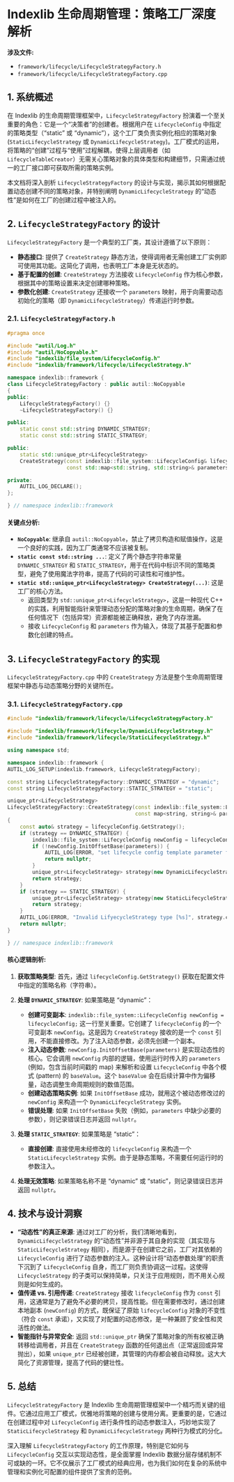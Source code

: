 
# Indexlib 生命周期管理：策略工厂深度解析

**涉及文件:**
* `framework/lifecycle/LifecycleStrategyFactory.h`
* `framework/lifecycle/LifecycleStrategyFactory.cpp`

## 1. 系统概述

在 Indexlib 的生命周期管理框架中，`LifecycleStrategyFactory` 扮演着一个至关重要的角色：它是一个“决策者”的创建者。根据用户在 `LifecycleConfig` 中指定的策略类型（“static” 或 “dynamic”），这个工厂类负责实例化相应的策略对象 (`StaticLifecycleStrategy` 或 `DynamicLifecycleStrategy`)。工厂模式的运用，将策略的“创建”过程与“使用”过程解耦，使得上层调用者（如 `LifecycleTableCreator`）无需关心策略对象的具体类型和构建细节，只需通过统一的工厂接口即可获取所需的策略实例。

本文档将深入剖析 `LifecycleStrategyFactory` 的设计与实现，揭示其如何根据配置动态创建不同的策略对象，并特别阐明 `DynamicLifecycleStrategy` 的“动态性”是如何在工厂的创建过程中被注入的。

## 2. `LifecycleStrategyFactory` 的设计

`LifecycleStrategyFactory` 是一个典型的工厂类，其设计遵循了以下原则：

*   **静态接口**: 提供了 `CreateStrategy` 静态方法，使得调用者无需创建工厂实例即可使用其功能。这简化了调用，也表明工厂本身是无状态的。
*   **基于配置的创建**: `CreateStrategy` 方法接收 `LifecycleConfig` 作为核心参数，根据其中的策略设置来决定创建哪种策略。
*   **参数化创建**: `CreateStrategy` 还接收一个 `parameters` 映射，用于向需要动态初始化的策略（即 `DynamicLifecycleStrategy`）传递运行时参数。

### 2.1. `LifecycleStrategyFactory.h`

```cpp
#pragma once

#include "autil/Log.h"
#include "autil/NoCopyable.h"
#include "indexlib/file_system/LifecycleConfig.h"
#include "indexlib/framework/lifecycle/LifecycleStrategy.h"

namespace indexlib::framework {
class LifecycleStrategyFactory : public autil::NoCopyable
{
public:
    LifecycleStrategyFactory() {}
    ~LifecycleStrategyFactory() {}

public:
    static const std::string DYNAMIC_STRATEGY;
    static const std::string STATIC_STRATEGY;

public:
    static std::unique_ptr<LifecycleStrategy>
    CreateStrategy(const indexlib::file_system::LifecycleConfig& lifecycleConfig,
                   const std::map<std::string, std::string>& parameters);

private:
    AUTIL_LOG_DECLARE();
};

} // namespace indexlib::framework
```

#### 关键点分析:

*   **`NoCopyable`**: 继承自 `autil::NoCopyable`，禁止了拷贝构造和赋值操作，这是一个良好的实践，因为工厂类通常不应该被复制。
*   **`static const std::string ...`**: 定义了两个静态字符串常量 `DYNAMIC_STRATEGY` 和 `STATIC_STRATEGY`，用于在代码中标识不同的策略类型，避免了使用魔法字符串，提高了代码的可读性和可维护性。
*   **`static std::unique_ptr<LifecycleStrategy> CreateStrategy(...)`**: 这是工厂的核心方法。
    *   返回类型为 `std::unique_ptr<LifecycleStrategy>`，这是一种现代 C++ 的实践，利用智能指针来管理动态分配的策略对象的生命周期，确保了在任何情况下（包括异常）资源都能被正确释放，避免了内存泄漏。
    *   接收 `LifecycleConfig` 和 `parameters` 作为输入，体现了其基于配置和参数化创建的特点。

## 3. `LifecycleStrategyFactory` 的实现

`LifecycleStrategyFactory.cpp` 中的 `CreateStrategy` 方法是整个生命周期管理框架中静态与动态策略分野的关键所在。

### 3.1. `LifecycleStrategyFactory.cpp`

```cpp
#include "indexlib/framework/lifecycle/LifecycleStrategyFactory.h"

#include "indexlib/framework/lifecycle/DynamicLifecycleStrategy.h"
#include "indexlib/framework/lifecycle/StaticLifecycleStrategy.h"

using namespace std;

namespace indexlib::framework {
AUTIL_LOG_SETUP(indexlib.framework, LifecycleStrategyFactory);

const string LifecycleStrategyFactory::DYNAMIC_STRATEGY = "dynamic";
const string LifecycleStrategyFactory::STATIC_STRATEGY = "static";

unique_ptr<LifecycleStrategy>
LifecycleStrategyFactory::CreateStrategy(const indexlib::file_system::LifecycleConfig& lifecycleConfig,
                                         const map<string, string>& parameters)
{
    const auto& strategy = lifecycleConfig.GetStrategy();
    if (strategy == DYNAMIC_STRATEGY) {
        indexlib::file_system::LifecycleConfig newConfig = lifecycleConfig;
        if (!newConfig.InitOffsetBase(parameters)) {
            AUTIL_LOG(ERROR, "set lifecycle config template parameter failed");
            return nullptr;
        }
        unique_ptr<LifecycleStrategy> strategy(new DynamicLifecycleStrategy(newConfig));
        return strategy;
    }
    if (strategy == STATIC_STRATEGY) {
        unique_ptr<LifecycleStrategy> strategy(new StaticLifecycleStrategy(lifecycleConfig));
        return strategy;
    }
    AUTIL_LOG(ERROR, "Invalid LifyecycleStrategy type [%s]", strategy.c_str());
    return nullptr;
}

} // namespace indexlib::framework
```

#### 核心逻辑剖析:

1.  **获取策略类型**: 首先，通过 `lifecycleConfig.GetStrategy()` 获取在配置文件中指定的策略名称（字符串）。

2.  **处理 `DYNAMIC_STRATEGY`**: 如果策略是 “dynamic”：
    *   **创建可变副本**: `indexlib::file_system::LifecycleConfig newConfig = lifecycleConfig;` 这一行至关重要。它创建了 `lifecycleConfig` 的一个可变副本 `newConfig`。这是因为 `CreateStrategy` 接收的是一个 `const` 引用，不能直接修改。为了注入动态参数，必须先创建一个副本。
    *   **注入动态参数**: `newConfig.InitOffsetBase(parameters)` 是实现动态性的核心。它会调用 `newConfig` 内部的逻辑，使用运行时传入的 `parameters` (例如，包含当前时间戳的 map) 来解析和设置 `LifecycleConfig` 中各个模式 (pattern) 的 `baseValue`。这个 `baseValue` 会在后续计算中作为偏移量，动态调整生命周期规则的数值范围。
    *   **创建动态策略实例**: 如果 `InitOffsetBase` 成功，就用这个被动态修改过的 `newConfig` 来构造一个 `DynamicLifecycleStrategy` 实例。
    *   **错误处理**: 如果 `InitOffsetBase` 失败（例如，`parameters` 中缺少必要的参数），则记录错误日志并返回 `nullptr`。

3.  **处理 `STATIC_STRATEGY`**: 如果策略是 “static”：
    *   **直接创建**: 直接使用未经修改的 `lifecycleConfig` 来构造一个 `StaticLifecycleStrategy` 实例。由于是静态策略，不需要任何运行时的参数注入。

4.  **处理无效策略**: 如果策略名称不是 “dynamic” 或 “static”，则记录错误日志并返回 `nullptr`。

## 4. 技术与设计洞察

*   **“动态性”的真正来源**: 通过对工厂的分析，我们清晰地看到，`DynamicLifecycleStrategy` 的“动态性”并非源于其自身的实现（其实现与 `StaticLifecycleStrategy` 相同），而是源于在创建它之前，工厂对其依赖的 `LifecycleConfig` 进行了动态参数的注入。这种设计将“动态参数处理”的职责下沉到了 `LifecycleConfig` 自身，而工厂则负责协调这一过程。这使得 `LifecycleStrategy` 的子类可以保持简单，只关注于应用规则，而不用关心规则是如何生成的。
*   **值传递 vs. 引用传递**: `CreateStrategy` 接收 `lifecycleConfig` 作为 `const` 引用，这通常是为了避免不必要的拷贝，提高性能。但在需要修改时，通过创建本地副本 (`newConfig`) 的方式，既保证了原始 `lifecycleConfig` 对象的不变性（符合 `const` 承诺），又实现了对配置的动态修改，是一种兼顾了安全性和灵活性的做法。
*   **智能指针与异常安全**: 返回 `std::unique_ptr` 确保了策略对象的所有权被正确转移给调用者，并且在 `CreateStrategy` 函数的任何退出点（正常返回或异常抛出），如果 `unique_ptr` 已经被创建，其管理的内存都会被自动释放。这大大简化了资源管理，提高了代码的健壮性。

## 5. 总结

`LifecycleStrategyFactory` 是 Indexlib 生命周期管理框架中一个精巧而关键的组件。它通过应用工厂模式，优雅地将策略的创建与使用分离。更重要的是，它通过在创建过程中对 `LifecycleConfig` 进行条件性的动态参数注入，巧妙地实现了 `StaticLifecycleStrategy` 和 `DynamicLifecycleStrategy` 两种行为模式的分化。

深入理解 `LifecycleStrategyFactory` 的工作原理，特别是它如何与 `LifecycleConfig` 交互以实现动态性，是全面掌握 Indexlib 数据分层存储机制不可或缺的一环。它不仅展示了工厂模式的经典应用，也为我们如何在复杂的系统中管理和实例化可配置的组件提供了宝贵的范例。
